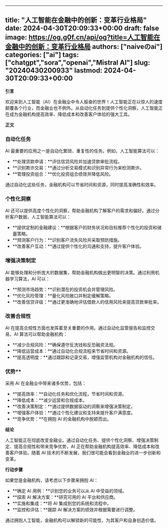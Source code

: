 
---
title: "人工智能在金融中的创新：变革行业格局"
date: 2024-04-30T20:09:33+00:00
draft: false
image: https://og.g0f.cn/api/og?title=人工智能在金融中的创新：变革行业格局
authors: ["naiveのai"]
categories: ["ai"]
tags: ["chatgpt","sora","openai","Mistral AI"]
slug: "20240430200933"
lastmod: 2024-04-30T20:09:33+00:00
---
**引言**

欢迎来到人工智能（AI）在金融业中令人振奋的世界！人工智能正在以惊人的速度颠覆各个行业，而金融业也不例外。从自动化任务到提供个性化洞察，人工智能正在成为金融机构提高效率、降低成本和改善客户体验的强大工具。

**正文**

### 自动化任务

AI 最重要的应用之一是自动化繁琐、重复性的任务。例如，人工智能算法可以：

- **处理贷款申请：**评估信贷风险并加速贷款审批流程。
- **识别欺诈交易：**通过分析交易模式和识别异常行为来检测欺诈。
- **管理投资组合：**优化投资组合绩效并降低风险。

通过自动化这些任务，金融机构可以节省时间和资源，同时提高准确性和效率。

### 个性化洞察

AI 还可以提供高度个性化的洞察，帮助金融机构了解客户的需求和偏好。通过分析客户数据，人工智能算法可以：

- **提供定制的金融建议：**根据客户的财务状况和目标推荐个性化的投资和储蓄策略。
- **预测客户行为：**识别客户流失风险并采取预防措施。
- **改善客户互动：**通过提供个性化的沟通和支持，提升客户体验。

### 增强决策制定

AI 能够处理和分析庞大的数据集，帮助金融机构做出更明智的决策。通过利用机器学习算法，AI 可以：

- **预测市场趋势：**识别潜在的投资机会并管理风险。
- **优化风险管理：**量化风险敞口并制定缓解策略。
- **改善信贷评级：**通过更准确地评估借款人的信用风险来提高贷款审批率。

### 改善合规性

AI 在提高合规性方面也发挥着至关重要的作用。通过自动化监管报告和监控交易，AI 算法可以帮助金融机构：

- **减少合规风险：**确保遵守反洗钱和反恐融资法规。
- **降低运营成本：**通过自动化合规流程来节省时间和资源。
- **提高透明度：**通过跟踪和记录交易，增强监管机构对金融机构的信任。

### 优势**

采用 AI 在金融业中带来诸多优势，包括：

- **提高效率：**自动化任务和优化流程，节省时间和资源。
- **降低成本：**减少运营和合规成本。
- **改善决策制定：**通过提供数据驱动的洞察来增强决策制定。
- **增强客户体验：**通过个性化建议和支持来提升客户满意度。
- **竞争优势：**在拥抱 AI 的金融机构中脱颖而出。

**结论**

人工智能正在彻底改变金融业。通过自动化任务、提供个性化洞察、增强决策制定、提高合规性和带来竞争优势，AI 正在帮助金融机构提高效率、降低成本和改善客户体验。随着 AI 技术的不断发展，我们很可能会看到金融业的进一步创新和变革。

**行动步骤**

如果您是金融机构，请考虑以下步骤来拥抱 AI：

- **确定 AI 用例：**识别您的业务可以从 AI 中受益的领域。
- **探索 AI 解决​​方案：**研究可用的 AI 平台和供应商。
- **实施和集成：**将 AI 集成到您的系统和流程中。
- **监控和评估：**跟踪 AI 解决方案的绩效并根据需要进行调整。

通过拥抱人工智能，金融机构可以解锁新的可能性，为其客户和自身创造价值。